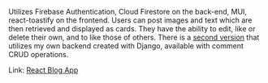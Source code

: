 Utilizes Firebase Authentication, Cloud Firestore on the back-end, MUI, react-toastify on the frontend. Users can post images and text which are then retrieved and displayed as cards. They have the ability to edit, like or delete their own, and to like those of others. There is a <a href="https://github.com/ahua1994/django-react-blog-ahua">second version</a> that utilizes my own backend created with Django, available with comment CRUD operations. 

Link: <a href="https://fireblog-ahua.web.app/">React Blog App</a>

